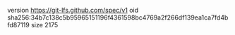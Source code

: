version https://git-lfs.github.com/spec/v1
oid sha256:34b7c138c5b95965151196f4361598bc4769a2f266df139ea1ca7fd4bfd87119
size 2175
